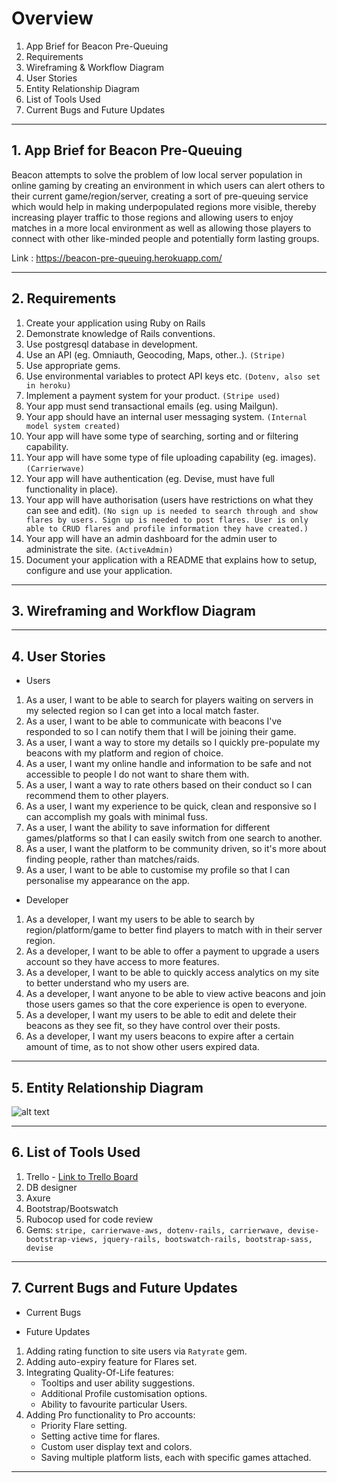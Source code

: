 

# Overview

1. App Brief for Beacon Pre-Queuing
2. Requirements
3. Wireframing & Workflow Diagram
4. User Stories
5. Entity Relationship Diagram
6. List of Tools Used
7. Current Bugs and Future Updates

------------------

## 1. App Brief for Beacon Pre-Queuing

Beacon attempts to solve the problem of low local server population in online gaming by creating an environment in which users can alert others to their current game/region/server, creating a sort of pre-queuing service which would help in making underpopulated regions more visible, thereby increasing player traffic to those regions and allowing users to enjoy matches in a more local environment as well as allowing those players to connect with other like-minded people and potentially form lasting groups.

Link : https://beacon-pre-queuing.herokuapp.com/

-----------------------

## 2. Requirements

1. Create your application using Ruby on Rails
2. Demonstrate knowledge of Rails conventions.
3. Use postgresql database in development.
4. Use an API (eg. Omniauth, Geocoding, Maps, other..). `(Stripe)`
5. Use appropriate gems.
6. Use environmental variables to protect API keys etc. `(Dotenv, also set in heroku)`
7. Implement a payment system for your product. `(Stripe used)`
8. Your app must send transactional emails (eg. using Mailgun).
9. Your app should have an internal user messaging system. `(Internal model system created)`
10. Your app will have some type of searching, sorting and or filtering capability.
11. Your app will have some type of file uploading capability (eg. images). `(Carrierwave)`
12. Your app will have authentication (eg. Devise, must have full functionality in place).
13. Your app will have authorisation (users have restrictions on what they can see and edit). `(No sign up is needed to search through and show flares by users. Sign up is needed to post flares. User is only able to CRUD flares and profile information they have created.)`
16. Your app will have an admin dashboard for the admin user to administrate the site. `(ActiveAdmin)`
17. Document your application with a README that explains how to setup, configure and use your application.

--------------

## 3. Wireframing and Workflow Diagram

-------------

## 4. User Stories

- Users

1. As a user, I want to be able to search for players waiting on servers in my selected region so I can get into a local match faster.
2. As a user, I want to be able to communicate with beacons I've responded to so I can notify them that I will be joining their game.
3. As a user, I want a way to store my details so I quickly pre-populate my beacons with my platform and region of choice.
4. As a user, I want my online handle and information to be safe and not accessible to people I do not want to share them with.
5. As a user, I want a way to rate others based on their conduct so I can recommend them to other players.
6. As a user, I want my experience to be quick, clean and responsive so I can accomplish my goals with minimal fuss.
7. As a user, I want the ability to save information for different games/platforms so that I can easily switch from one search to another.
8. As a user, I want the platform to be community driven, so it's more about finding people, rather than matches/raids.
9. As a user, I want to be able to customise my profile so that I can personalise my appearance on the app.

- Developer

1. As a developer, I want my users to be able to search by region/platform/game to better find players to match with in their server region.
2. As a developer, I want to be able to offer a payment to upgrade a users account so they have access to more features.
3. As a developer, I want to be able to quickly access analytics on my site to better understand who my users are.
4. As a developer, I want anyone to be able to view active beacons and join those users games so that the core experience is open to everyone.
5. As a developer, I want my users to be able to edit and delete their beacons as they see fit, so they have control over their posts.
6. As a developer, I want my users beacons to expire after a certain amount of time, as to not show other users expired data.

----------------

## 5. Entity Relationship Diagram

![alt text](https://user-images.githubusercontent.com/30706873/32473675-8d3fc246-c3b4-11e7-8e59-738dd224f5cd.png)

------------------

## 6. List of Tools Used

1. Trello - [Link to Trello Board](https://trello.com/b/QMM8ditp/beacon)
2. DB designer
3. Axure
4. Bootstrap/Bootswatch
5. Rubocop used for code review
6. Gems: `stripe, carrierwave-aws, dotenv-rails, carrierwave, devise-bootstrap-views, jquery-rails, bootswatch-rails, bootstrap-sass, devise`

---------------

## 7. Current Bugs and Future Updates

- Current Bugs

- Future Updates

1. Adding rating function to site users via `Ratyrate` gem.
2. Adding auto-expiry feature for Flares set.
3. Integrating Quality-Of-Life features:
   - Tooltips and user ability suggestions.
   - Additional Profile customisation options.
   - Ability to favourite particular Users.
4. Adding Pro functionality to Pro accounts:
   - Priority Flare setting.
   - Setting active time for flares.
   - Custom user display text and colors.
   - Saving multiple platform lists, each with specific games attached.

-------------------
